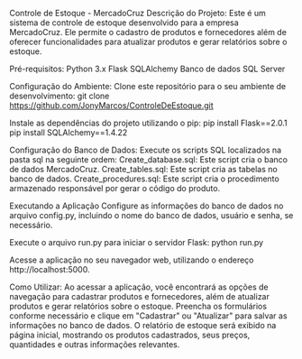 Controle de Estoque - MercadoCruz
Descrição do Projeto:
Este é um sistema de controle de estoque desenvolvido para a empresa MercadoCruz. Ele permite o cadastro de produtos e fornecedores além de oferecer funcionalidades para atualizar produtos e gerar relatórios sobre o estoque.

Pré-requisitos:
Python 3.x
Flask
SQLAlchemy
Banco de dados SQL Server

Configuração do Ambiente:
Clone este repositório para o seu ambiente de desenvolvimento:
git clone https://github.com/JonyMarcos/ControleDeEstoque.git

Instale as dependências do projeto utilizando o pip:
pip install Flask==2.0.1
pip install SQLAlchemy==1.4.22

Configuração do Banco de Dados:
Execute os scripts SQL localizados na pasta sql na seguinte ordem:
Create_database.sql: Este script cria o banco de dados MercadoCruz.
Create_tables.sql: Este script cria as tabelas no banco de dados.
Create_procedures.sql: Este script cria o procedimento armazenado responsável por gerar o código do produto.

Executando a Aplicação
Configure as informações do banco de dados no arquivo config.py, incluindo o nome do banco de dados, usuário e senha, se necessário.

Execute o arquivo run.py para iniciar o servidor Flask:
python run.py

Acesse a aplicação no seu navegador web, utilizando o endereço http://localhost:5000.

Como Utilizar:
Ao acessar a aplicação, você encontrará as opções de navegação para cadastrar produtos e fornecedores, além de atualizar produtos e gerar relatórios sobre o estoque.
Preencha os formulários conforme necessário e clique em "Cadastrar" ou "Atualizar" para salvar as informações no banco de dados.
O relatório de estoque será exibido na página inicial, mostrando os produtos cadastrados, seus preços, quantidades e outras informações relevantes.
